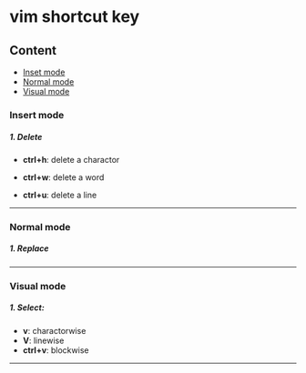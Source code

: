 vim shortcut key
===

## Content
* [Inset mode](#1)
* [Normal mode](#2)
* [Visual mode](#3)

<h3 id='1'> Insert mode</h3>

##### 1. Delete
- **ctrl+h**: delete a charactor

- **ctrl+w**: delete a word

- **ctrl+u**: delete a line

---

<h3 id='2'> Normal mode</h3>

##### 1. Replace

---

<h3 id='3'> Visual mode</h3>

##### 1. Select: 
- **v**: charactorwise 
- **V**: linewise
- **ctrl+v**: blockwise

---